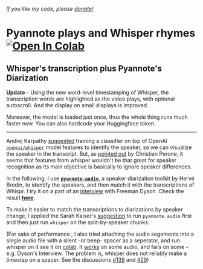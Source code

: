 *If you like my code, please [donate!](./donation/donation.md)*
# Pyannote plays and Whisper rhymes [![Open In Colab](https://colab.research.google.com/assets/colab-badge.svg)](https://colab.research.google.com/github/Majdoddin/nlp/blob/main/Pyannote_plays_and_Whisper_rhymes_v_2_0.ipynb)

## Whisper's transcription plus Pyannote's Diarization 
**Update** - Using the new word-level timestamping of Whisper, the transcription words are highlighted as the video plays, with optional autoscroll. And the display on small displays is improved.

Moreover, the model is loaded just once, thus the whole thing runs much faster now. You can also hardcode your Huggingface token. 

---

Andrej Karpathy [suggested](https://twitter.com/karpathy/status/1574476200801538048?s=20&t=s5IMMXOYjBI6-91dib6w8g) training a classifier on top of  OpenAI [`openai/whisper`](https://github.com/openai/whisper) model features to identify the speaker, so we can visualize the speaker in the transcript. But, as [pointed out](https://twitter.com/tarantulae/status/1574493613362388992?s=20&t=s5IMMXOYjBI6-91dib6w8g) by Christian Perone, it seems that features from whisper wouldn't be that great for speaker recognition as its main objective is basically to ignore speaker differences.

In the following, I use [**`pyannote-audio`**](https://github.com/pyannote/pyannote-audio), a speaker diarization toolkit by Hervé Bredin, to identify the speakers, and then match it with the transcriptions of Whispr. I try it on a part of an [interview](https://youtu.be/NSp2fEQ6wyA) with Freeman Dyson. Check the result [**here**](https://github.com/Majdoddin/nlp/blob/8c1a66d63e3e6a2b31bf2de2602858a4d63fb93a/call.html).

To make it easier to match the transcriptions to diarizations by speaker change, I applied the Sarah Kaiser's [suggestion](https://github.com/openai/whisper/discussions/264#discussioncomment-3825375) to run `pyannote.audio` first and  then just run `whisper` on the split-by-speaker chunks. 


(For sake of performance , I also tried attaching the audio segements into a single audio file with a silent -or beep- spacer as a seperator, and run whisper on it see it on [colab](https://colab.research.google.com/drive/1HuvcY4tkTHPDzcwyVH77LCh_m8tP-Qet?usp=sharing). It [works](https://majdoddin.github.io/lexicap.html) on some audio, and fails on some -e.g. Dyson's Interview. The problem is, whisper does not reliably make a timestap on a spacer. See the discussions [#139](https://github.com/openai/whisper/discussions/139) and [#29](https://github.com/openai/whisper/discussions/29))



